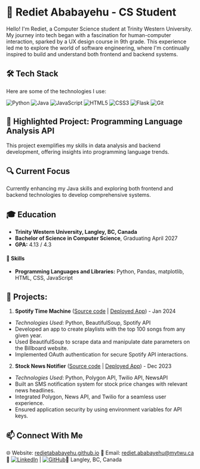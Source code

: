 # 👋 Rediet Ababayehu - CS Student 

Hello! I'm Rediet, a Computer Science student at Trinity Western University. My journey into tech began with a fascination for human-computer interaction, sparked by a UX design course in 9th grade. This experience led me to explore the world of software engineering, where I'm continually inspired to build and understand both frontend and backend systems.

## 🛠 Tech Stack
Here are some of the technologies I use:

![Python](https://img.shields.io/badge/-Python-3776AB?style=flat&logo=Python&logoColor=white)
![Java](https://img.shields.io/badge/-Java-007396?style=flat&logo=Java&logoColor=white)
![JavaScript](https://img.shields.io/badge/-JavaScript-F7DF1E?style=flat&logo=javascript&logoColor=black)
![HTML5](https://img.shields.io/badge/-HTML5-E34F26?style=flat&logo=html5&logoColor=white)
![CSS3](https://img.shields.io/badge/-CSS3-1572B6?style=flat&logo=css3&logoColor=white)
![Flask](https://img.shields.io/badge/-Flask-000000?style=flat&logo=Flask&logoColor=white) ![Git](https://img.shields.io/badge/-Git-F05032?style=flat&logo=git&logoColor=white)

## 🌟 Highlighted Project: Programming Language Analysis API
This project exemplifies my skills in data analysis and backend development, offering insights into programming language trends.

## 🔍 Current Focus
Currently enhancing my Java skills and exploring both frontend and backend technologies to develop comprehensive systems.

## 🎓 Education
- **Trinity Western University, Langley, BC, Canada**
- **Bachelor of Science in Computer Science**, Graduating April 2027
- **GPA:** 4.13 / 4.3

#### 💼 Skills
- **Programming Languages and Libraries:** Python, Pandas, matplotlib, HTML, CSS, JavaScript

## 🚀 Projects: 

1. **Spotify Time Machine** ([Source code](#) | [Deployed App](#)) - Jan 2024
- _Technologies Used_: Python, BeautifulSoup, Spotify API
- Developed an app to create playlists with the top 100 songs from any given year.
- Used BeautifulSoup to scrape data and manipulate date parameters on the Billboard website.
- Implemented OAuth authentication for secure Spotify API interactions.

2. **Stock News Notifier** ([Source code](#) | [Deployed App](#)) - Dec 2023
- _Technologies Used_: Python, Polygon API, Twilio API, NewsAPI
- Built an SMS notification system for stock price changes with relevant news headlines.
- Integrated Polygon, News API, and Twilio for a seamless user experience.
- Ensured application security by using environment variables for API keys.

## 📫 Connect With Me
🌐 Website: [redietababayehu.github.io](https://redietababayehu.github.io) 
📧 Email: [rediet.ababayehu@mytwu.ca](mailto:rediet.ababayehu@mytwu.ca) 
🔗 [![LinkedIn](https://img.shields.io/badge/LinkedIn-0077B5?style=flat&logo=linkedin&logoColor=white)](https://www.linkedin.com/in/rediet-ababayehu) | [![GitHub](https://img.shields.io/badge/GitHub-100000?style=flat&logo=github&logoColor=white)](https://github.com/redietababayehu)📍 Langley, BC, Canada

